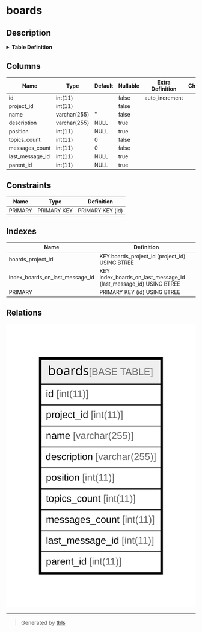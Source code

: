 # boards

## Description

<details>
<summary><strong>Table Definition</strong></summary>

```sql
CREATE TABLE `boards` (
  `id` int(11) NOT NULL AUTO_INCREMENT,
  `project_id` int(11) NOT NULL,
  `name` varchar(255) NOT NULL DEFAULT '',
  `description` varchar(255) DEFAULT NULL,
  `position` int(11) DEFAULT NULL,
  `topics_count` int(11) NOT NULL DEFAULT 0,
  `messages_count` int(11) NOT NULL DEFAULT 0,
  `last_message_id` int(11) DEFAULT NULL,
  `parent_id` int(11) DEFAULT NULL,
  PRIMARY KEY (`id`),
  KEY `boards_project_id` (`project_id`),
  KEY `index_boards_on_last_message_id` (`last_message_id`)
) ENGINE=InnoDB DEFAULT CHARSET=utf8mb4 COLLATE=utf8mb4_general_ci
```

</details>

## Columns

| Name | Type | Default | Nullable | Extra Definition | Children | Parents | Comment |
| ---- | ---- | ------- | -------- | ---------------- | -------- | ------- | ------- |
| id | int(11) |  | false | auto_increment |  |  |  |
| project_id | int(11) |  | false |  |  |  |  |
| name | varchar(255) | '' | false |  |  |  |  |
| description | varchar(255) | NULL | true |  |  |  |  |
| position | int(11) | NULL | true |  |  |  |  |
| topics_count | int(11) | 0 | false |  |  |  |  |
| messages_count | int(11) | 0 | false |  |  |  |  |
| last_message_id | int(11) | NULL | true |  |  |  |  |
| parent_id | int(11) | NULL | true |  |  |  |  |

## Constraints

| Name | Type | Definition |
| ---- | ---- | ---------- |
| PRIMARY | PRIMARY KEY | PRIMARY KEY (id) |

## Indexes

| Name | Definition |
| ---- | ---------- |
| boards_project_id | KEY boards_project_id (project_id) USING BTREE |
| index_boards_on_last_message_id | KEY index_boards_on_last_message_id (last_message_id) USING BTREE |
| PRIMARY | PRIMARY KEY (id) USING BTREE |

## Relations

![er](boards.svg)

---

> Generated by [tbls](https://github.com/k1LoW/tbls)
